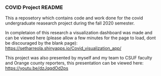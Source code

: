 ### COVID Project README

This a reposetory which contains code and work done for the covid
undergraduate reasearch project during the fall 2020 semester.

In completaion of this research a visualization dashboard was made and
can be viewed here (please allow a few minutes for the page to load,
dont be discouraged by the blank page):
<a href="https://setharreola.shinyapps.io/Covid_visualization_app/" class="uri">https://setharreola.shinyapps.io/Covid_visualization_app/</a>

This project was also presented by myself and my team to CSUF faculty
and Orange county reporters, this presentation can be viewed here:
<a href="https://youtu.be/dzJqqdOd2ps" class="uri">https://youtu.be/dzJqqdOd2ps</a>
